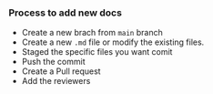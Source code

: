 ### Process to add new docs

- Create a new brach from `main` branch
- Create a new `.md` file or modify the existing files.
- Staged the specific files you want comit
- Push the commit
- Create a Pull request
- Add the reviewers
